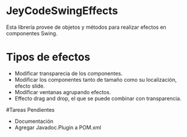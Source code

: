 # JeyCodeSwingEffects

Esta librería provee de objetos y métodos para realizar efectos en componentes Swing.

# Tipos de efectos

- Modificar transparecia de los componentes.
- Modificar los componentes tanto de tamaño como su localización, efecto slide.
- Modificar ventanas agrupando efectos.
- Effecto drag and drop, el que se puede combinar con transparencia.

#Tareas Pendientes

- Documentación
- Agregar Javadoc.Plugin a POM.xml

